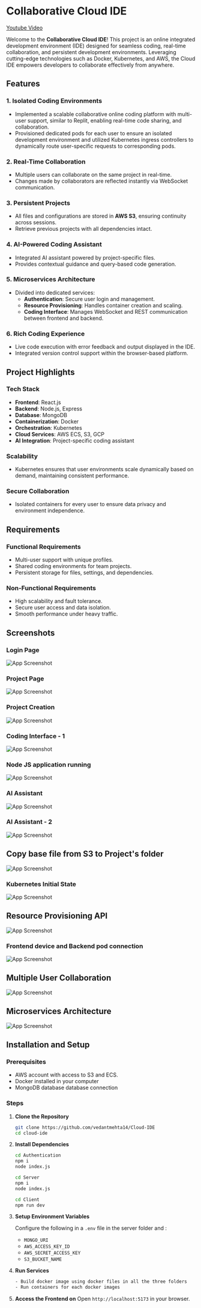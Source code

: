 
# Collaborative Cloud IDE
[Youtube Video](https://www.youtube.com/watch?v=Xwkg_IPgvFg)

Welcome to the **Collaborative Cloud IDE**! This project is an online integrated development environment (IDE) designed for seamless coding, real-time collaboration, and persistent development environments. Leveraging cutting-edge technologies such as Docker, Kubernetes, and AWS, the Cloud IDE empowers developers to collaborate effectively from anywhere.

## Features

### 1. **Isolated Coding Environments**
- Implemented a scalable collaborative online coding platform with multi-user support, similar to Replit, enabling real-time
  code sharing, and collaboration.
- Provisioned dedicated pods for each user to ensure an isolated development environment and utilized Kubernetes ingress
  controllers to dynamically route user-specific requests to corresponding pods.

### 2. **Real-Time Collaboration**
- Multiple users can collaborate on the same project in real-time.
- Changes made by collaborators are reflected instantly via WebSocket communication.

### 3. **Persistent Projects**
- All files and configurations are stored in **AWS S3**, ensuring continuity across sessions.
- Retrieve previous projects with all dependencies intact.

### 4. **AI-Powered Coding Assistant**
- Integrated AI assistant powered by project-specific files.
- Provides contextual guidance and query-based code generation.

### 5. **Microservices Architecture**
- Divided into dedicated services:
  - **Authentication**: Secure user login and management.
  - **Resource Provisioning**: Handles container creation and scaling.
  - **Coding Interface**: Manages WebSocket and REST communication between frontend and backend.

### 6. **Rich Coding Experience**
- Live code execution with error feedback and output displayed in the IDE.
- Integrated version control support within the browser-based platform.

## Project Highlights

### Tech Stack
- **Frontend**: React.js
- **Backend**: Node.js, Express
- **Database**: MongoDB
- **Containerization**: Docker
- **Orchestration**: Kubernetes
- **Cloud Services**: AWS ECS, S3, GCP
- **AI Integration**: Project-specific coding assistant

### Scalability
- Kubernetes ensures that user environments scale dynamically based on demand, maintaining consistent performance.

### Secure Collaboration
- Isolated containers for every user to ensure data privacy and environment independence.

## Requirements
### Functional Requirements
- Multi-user support with unique profiles.
- Shared coding environments for team projects.
- Persistent storage for files, settings, and dependencies.

### Non-Functional Requirements
- High scalability and fault tolerance.
- Secure user access and data isolation.
- Smooth performance under heavy traffic.

## Screenshots
### Login Page
![App Screenshot](https://raw.githubusercontent.com/SpartaNeel1010/CLOUD-IDE/refs/heads/main/Images/Screenshot%202024-11-15%20145525.png)

### Project Page
![App Screenshot](https://raw.githubusercontent.com/SpartaNeel1010/CLOUD-IDE/refs/heads/main/Images/Screenshot%20(414).png)

### Project Creation
![App Screenshot](https://raw.githubusercontent.com/SpartaNeel1010/CLOUD-IDE/refs/heads/main/Images/Screenshot%20(413).png)

### Coding Interface - 1
![App Screenshot](https://raw.githubusercontent.com/SpartaNeel1010/CLOUD-IDE/refs/heads/main/Images/Screenshot%20(418).png)

### Node JS application running
![App Screenshot](https://raw.githubusercontent.com/SpartaNeel1010/CLOUD-IDE/refs/heads/main/Images/Screenshot%20(430).png)

### AI Assistant 
![App Screenshot](https://raw.githubusercontent.com/SpartaNeel1010/CLOUD-IDE/refs/heads/main/Images/Screenshot%20(426).png)

### AI Assistant - 2
![App Screenshot](https://raw.githubusercontent.com/SpartaNeel1010/CLOUD-IDE/refs/heads/main/Images/Screenshot%20(427).png)

## Copy base file from S3 to Project's folder
![App Screenshot](https://raw.githubusercontent.com/SpartaNeel1010/CLOUD-IDE/refs/heads/main/Images/Arch-S3-Copy.png)

### Kubernetes Initial State
![App Screenshot](https://raw.githubusercontent.com/SpartaNeel1010/CLOUD-IDE/refs/heads/main/Images/Arch-k8s-inital.png)

## Resource Provisioning API
![App Screenshot](https://raw.githubusercontent.com/SpartaNeel1010/CLOUD-IDE/refs/heads/main/Images/Arch-res-proven-api.png)

### Frontend device and Backend pod connection
![App Screenshot](https://raw.githubusercontent.com/SpartaNeel1010/CLOUD-IDE/refs/heads/main/Images/Arch-communication.png)

## Multiple User Collaboration
![App Screenshot](https://raw.githubusercontent.com/SpartaNeel1010/CLOUD-IDE/refs/heads/main/Images/Arch-multiple-users.png)

## Microservices Architecture
![App Screenshot](https://raw.githubusercontent.com/SpartaNeel1010/CLOUD-IDE/refs/heads/main/Images/Arch-microservices.png)





## Installation and Setup

### Prerequisites
- AWS account with access to S3 and ECS.
- Docker installed in your computer
- MongoDB database database connection

### Steps
1. **Clone the Repository**
   ```bash
   git clone https://github.com/vedantmehta14/Cloud-IDE
   cd cloud-ide
   ```

2. **Install Dependencies**
   ```bash
   cd Authentication
   npm i
   node index.js
   ```
   ```bash
   cd Server
   npm i
   node index.js
   ```
    ```bash
   cd Client
   npm run dev
   ```


3. **Setup Environment Variables**
    

   Configure the following in a `.env` file in the server folder and :
   - `MONGO_URI`
   - `AWS_ACCESS_KEY_ID`
   - `AWS_SECRET_ACCESS_KEY`
   - `S3_BUCKET_NAME`

4. **Run Services**
   ```bash
   - Build docker image using docker files in all the three folders 
   - Run containers for each docker images 

   ```

5. **Access the Frontend on**
   Open `http://localhost:5173` in your browser.

